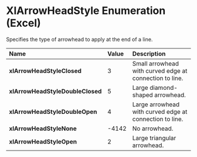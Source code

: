 
# XlArrowHeadStyle Enumeration (Excel)

Specifies the type of arrowhead to apply at the end of a line.



|**Name**|**Value**|**Description**|
|:-----|:-----|:-----|
| **xlArrowHeadStyleClosed**|3|Small arrowhead with curved edge at connection to line.|
| **xlArrowHeadStyleDoubleClosed**|5|Large diamond-shaped arrowhead.|
| **xlArrowHeadStyleDoubleOpen**|4|Large arrowhead with curved edge at connection to line.|
| **xlArrowHeadStyleNone**|-4142|No arrowhead.|
| **xlArrowHeadStyleOpen**|2|Large triangular arrowhead.|
